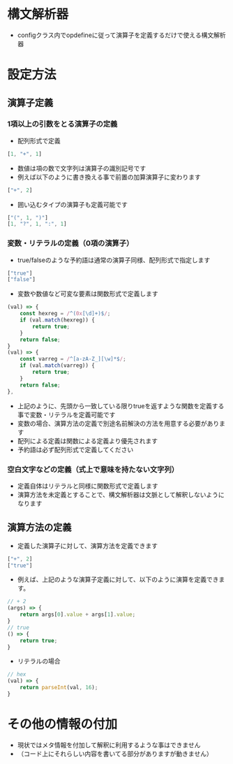 # 構文解析器
* configクラス内でopdefineに従って演算子を定義するだけで使える構文解析器

# 設定方法
## 演算子定義
### 1項以上の引数をとる演算子の定義
* 配列形式で定義
```javascript
[1, "+", 1]
```
* 数値は項の数で文字列は演算子の識別記号です
* 例えば以下のように書き換える事で前置の加算演算子に変わります
```javascript
["+", 2]
```
* 囲い込むタイプの演算子も定義可能です
```javascript
["(", 1, ")"]
[1, "?", 1, ":", 1]
```
### 変数・リテラルの定義（0項の演算子）
* true/falseのような予約語は通常の演算子同様、配列形式で指定します
```javascript
["true"]
["false"]
```
* 変数や数値など可変な要素は関数形式で定義します
```javascript
(val) => {
    const hexreg = /^(0x[\d]+)$/;
    if (val.match(hexreg)) {
        return true;
    }
    return false;
}
(val) => {
    const varreg = /^[a-zA-Z_][\w]*$/;
    if (val.match(varreg)) {
        return true;
    }
    return false;
},
```
* 上記のように、先頭から一致している限りtrueを返すような関数を定義する事で変数・リテラルを定義可能です
* 変数の場合、演算方法の定義で別途名前解決の方法を用意する必要があります
* 配列による定義は関数による定義より優先されます
* 予約語は必ず配列形式で定義してください

### 空白文字などの定義（式上で意味を持たない文字列）
* 定義自体はリテラルと同様に関数形式で定義します
* 演算方法を未定義とすることで、構文解析器は文脈として解釈しないようになります

## 演算方法の定義
* 定義した演算子に対して、演算方法を定義できます
```javascript
["+", 2]
["true"]
```
* 例えば、上記のような演算子定義に対して、以下のように演算を定義できます。
```javascript
// + 2
(args) => {
    return args[0].value + args[1].value;
}
// true
() => {
    return true;
}
```
* リテラルの場合
```javascript
// hex
(val) => {
    return parseInt(val, 16);
}
```

# その他の情報の付加
* 現状ではメタ情報を付加して解釈に利用するような事はできません
* （コード上にそれらしい内容を書いてる部分がありますが動きません）

